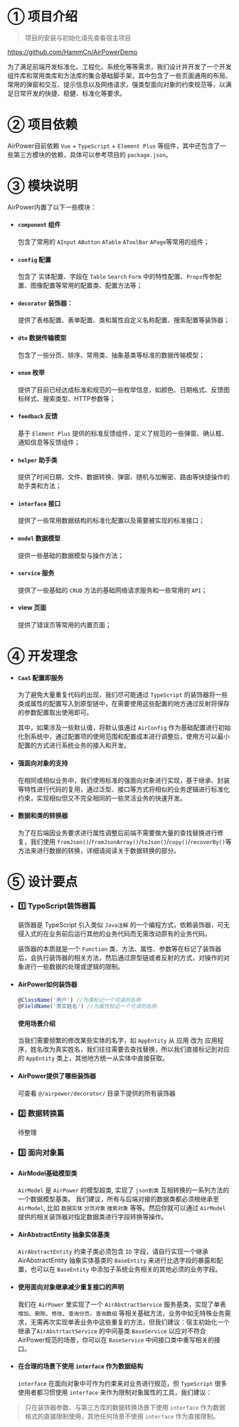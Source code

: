 # ① 项目介绍

> 项目的安装与初始化请先查看宿主项目

https://github.com/HammCn/AirPowerDemo

为了满足前端开发标准化、工程化、系统化等等需求，我们设计并开发了一个开发组件库和常用类库和方法库的集合基础脚手架，其中包含了一些页面通用的布局、常用的弹窗和交互、提示信息以及网络请求，强类型面向对象的约束规范等，以满足日常开发的快捷、稳健、标准化等要求。

# ② 项目依赖

AirPower目前依赖 ```Vue``` + ```TypeScript``` + ```Element Plus``` 等组件，其中还包含了一些第三方模块的依赖，具体可以参考项目的 ```package.json```。

# ③ 模块说明

AirPower内置了以下一些模块：

- #### ```component``` 组件

    包含了常用的 ```AInput``` ```AButton``` ```ATable``` ```AToolBar``` ```APage```等常用的组件；

- #### ```config``` 配置

    包含了 实体配置、字段在 ```Table``` ```Search``` ```Form``` 中的特性配置、```Props```传参配置、图像配置等常用的配置类、配置方法等；

- #### ```decorator``` 装饰器： 

    提供了表格配置、表单配置、类和属性自定义名称配置、搜索配置等装饰器；

- #### ```dto``` 数据传输模型
    
    包含了一些分页、排序、常用类、抽象基类等标准的数据传输模型；

- #### ```enum``` 枚举

    提供了目前已经达成标准和规范的一些枚举信息，如颜色、日期格式、反馈图标样式、搜索类型、HTTP参数等；

- #### ```feedback``` 反馈

    基于 ```Element Plus``` 提供的标准反馈组件，定义了规范的一些弹窗、确认框、通知信息等反馈组件；

- #### ```helper``` 助手类

    提供了时间日期、文件、数据转换、弹窗、随机与加解密、路由等快捷操作的助手类和方法；

- #### ```interface``` 接口

    提供了一些常用数据结构的标准化配置以及需要被实现的标准接口；

- #### ```model``` 数据模型

    提供一些基础的数据模型与操作方法；

- #### ```service``` 服务

    提供了一些基础的 ```CRUD``` 方法的基础网络请求服务和一些常用的 ```API```；

- #### view 页面

    提供了错误页等常用的内置页面；

# ④ 开发理念

- #### ```CaaS``` 配置即服务
    
    为了避免大量重复代码的出现，我们尽可能通过 ```TypeScript``` 的装饰器将一些类或属性的配置写入到原型链中，在需要使用这些配置的地方通过反射将保存的参数配置取出使用即可。

    其中，如果涉及一些默认值，将默认值通过 ```AirConfig``` 作为基础配置进行初始化到系统中，通过配置项的使用范围和配置成本进行调整后，使用方可以最小配置的方式进行系统业务的接入和开发。
- #### 强面向对象的支持

    在相同或相似业务中，我们使用标准的强面向对象进行实现，基于继承、封装等特性进行代码的复用，通过泛型、接口等方式将相似的业务逻辑进行标准化约束，实现相似但又不完全相同的一些灵活业务的快速开发。
   
- #### 数据和类的转换器

    为了在后端因业务要求进行属性调整后前端不需要做大量的查找替换进行修复，我们使用 ```fromJson()```/```fromJsonArray()```/```toJson()```/```copy()```/```recoverBy()```等方法来进行数据的转换，详细请阅读关于数据转换的部分。

# ⑤ 设计要点
  
- ### 1️⃣ TypeScript装饰器篇

    装饰器是 TypeScript 引入类似 ```Java注解``` 的一个编程方式，依赖装饰器，可无侵入式的在业务前后运行其他的业务代码而无需改动原有的业务代码。

    装饰器的本质就是一个 ```Function``` 类、方法、属性、参数等在标记了装饰器后，会执行装饰器的相关方法，然后通过原型链或者反射的方式，对操作的对象进行一些数据的处理或逻辑的限制。

- #### AirPower如何装饰器
  
    ```typescript
    @ClassName('用户') //为类标记一个可读的名称
    @FieldName('真实姓名') //为属性标记一个可读的名称
    ```

    #### 使用场景介绍
    
    当我们需要频繁的修改某些实体的名字，如 ```AppEntity``` 从 应用 改为 应用程序，姓名改为真实姓名，我们往往需要去查找替换，所以我们直接标记到对应的 ```AppEntity``` 类上，其他地方统一从实体中直接获取。

- #### AirPower提供了哪些装饰器
    
    可查看 ```@/airpower/decorator/``` 目录下提供的所有装饰器

- ### 2️⃣ 数据转换篇
  待整理

- ### 3️⃣ 面向对象篇

- #### AirModel基础模型类

    ```AirModel``` 是 ```AirPower``` 的模型超类, 实现了 ```json到类``` 互相转换的一系列方法的一个数据模型基类。
我们建议，所有与后端对接的数据类都必须根继承至 ```AirModel```, 比如 ```数据实体``` ```分页对象``` ```搜索对象``` 等等。然后你就可以通过 ```AirModel``` 提供的相关装饰器对指定数据类进行字段转换等操作。

- #### AirAbstractEntity 抽象实体基类

    ```AirAbstractEntity``` 约束子类必须包含 ```ID``` 字段，请自行实现一个继承 AirAbstractEntity 抽象实体基类的 ```BaseEntity``` 来进行比选字段的暴露和配置，也可以在 ```BaseEntity``` 中添加子系统业务相关的其他必须的业务字段。

- #### 使用面向对象继承减少重复接口的声明

    我们在 ```AirPower``` 里实现了一个 ```AirAbstractService``` 服务基类，实现了单表 ```增加```、```删除```、```修改```、```查询分页```、```查询数组``` 等相关基础方法，业务中如无特殊业务需求，无需再次实现单表业务中这些重复的方法，但我们建议：宿主初始化一个继承了```AirAbstrtactService``` 的中间基类 ```BaseService``` 以应对不符合AirPower规范的场景，你可以在 ```BaseService``` 中间接口类中重写相关的接口。

- #### 在合理的场景下使用 ```interface``` 作为数据结构

    ```interface``` 在面向对象中可作为约束来对业务进行规范，但 ```TypeScript``` 很多使用者都习惯使用 ```interface``` 来作为限制对象属性的工具，我们建议：
> 只在装饰器参数、与第三方库的数据转换场景下使用 ```interface``` 作为数据格式的直接限制使用，其他任何场景不使用 ```interface``` 作为直接限制。
